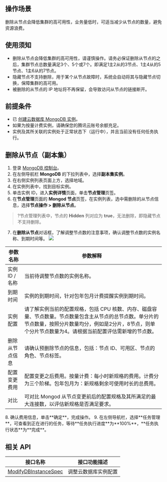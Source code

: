 ## 操作场景

删除从节点会降低集群的高可用性，业务量低时，可适当减少从节点的数量，避免资源浪费。

## 使用须知

- 删除从节点会降低集群的高可用性，请谨慎操作。请务必保证删除从节点的之后，集群节点总数量满足3个、5个或7个。即满足1主2从的3节点、1主4从的5节点、1主6从的7节点。
- 隐藏节点不支持删除，用于某个从节点故障时，系统会自动将其与隐藏节点切换，保障集群的高可用。
- 被删除的从节点的 IP 地址将不再保留，会导致访问从节点的链接断开。


## 前提条件

- 已 [创建云数据库 MongoDB 实例](https://cloud.tencent.com/document/product/240/3551)。
- 如果为按量计费实例，请确保您的腾讯云账号余额充足。
- 实例及其所关联的实例处于正常状态下（运行中），并且当前没有任何任务执行。

## 删除从节点（副本集）

1. 登录 [MongoDB 控制台](https://console.cloud.tencent.com/mongodb)。
2. 在左侧导航栏 **MongoDB** 的下拉列表中，选择**副本集实例**。
3. 在右侧实例列表页面上方，选择地域。
4. 在实例列表中，找到目标实例。
5. 单击实例 ID，进入**实例详情**页面，单击**节点管理**页签。
6. 在**节点管理**页面的 **Mongod 节点**页签，在实例列表，选中需删除的从节点信息，选择**节点操作 > 删除从节点**。
> ?节点管理列表中，节点的 **Hidden** 列对应为 **true**，无法删除，即隐藏节点不支持删除。
7. 在**删除从节点**对话框，了解调整节点数的注意事项，确认调整节点数的实例名称、到期时间等。
![](https://qcloudimg.tencent-cloud.cn/raw/f78d323194cd18320bda7daabfebd0bc.png)
<table class="table-striped">
<tbody>
<thead><tr><th>参数名称</th><th>参数解释</th></tr></thead>
   <tr>
   <td>实例 ID /名称</td>
   <td>当前待调整节点数的实例名称。</td></tr>	
   <tr>
   <td>到期时间</td>
   <td>实例的到期时间，针对包年包月计费提醒实例到期时间。</td></tr>
   <tr>
   <td>实例配置</td>
   <td>请了解实例当前的配置规格，包括 CPU 核数、内存、磁盘容量、节点数量。节点数量包含主从节点的总节点数。单分片的节点数量，按照分片数量均分，例如是2分片，8节点，则单个分片节点数量为4。请根据当前配置评估需新增的节点数。</td>    </tr>	
   <tr>
   <td>删除从节点信息</td>
   <td>请确认预删除节点的信息，包括：节点 ID、可用区、节点的角色、节点标签。</td>   </tr>
   <tr>
   <td>配置变更费用</td>
   <td>配置变更之后费用。按量计费：每小时新规格的费用。计费分为三个阶梯。包年包月为：新规格剩余可使用时长的总费用。</td>   </tr>
   <tr>
   <td>对比</td>
   <td>可对比 Mongod 从节点变更前后的配置规格及其所满足的最大连接数，以评估新规格是否满足要求。</td>    </tr>
</tbody></table>  
8. 确认费用信息，单击**确定**，完成操作。
9. 在左侧导航栏，选择**任务管理**，可查看到正在进行的任务，等待**任务执行进度**为**100%**，**任务执行状态**为**完成**。

## 相关 API

| 接口名称                                                 | 接口功能描述     |
| ------------------------------------------------------------ | -------------------- |
| [ModifyDBInstanceSpec](https://cloud.tencent.com/document/product/240/38565) | 调整云数据库实例配置 |


